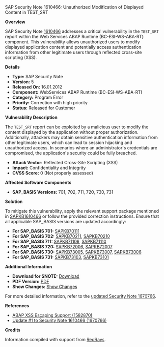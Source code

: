 SAP Security Note 1610466: Unauthorized Modification of Displayed Content in TEST_SRT

**Overview**
  
SAP Security Note [1610466](https://me.sap.com/servicessupport/knowledge/0001610466) addresses a critical vulnerability in the `TEST_SRT` report within the Web Services ABAP Runtime (BC-ESI-WS-ABA-RT) component. This vulnerability allows unauthorized users to modify displayed application content and potentially access authentication information from other legitimate users through reflected cross-site scripting (XSS).

**Details**

- **Type:** SAP Security Note
- **Version:** 5
- **Released On:** 16.01.2012
- **Component:** WebServices ABAP Runtime (BC-ESI-WS-ABA-RT)
- **Category:** Program Error
- **Priority:** Correction with high priority
- **Status:** Released for Customer

**Vulnerability Description**

The `TEST_SRT` report can be exploited by a malicious user to modify the content displayed by the application without proper authorization. Additionally, attackers may obtain sensitive authentication information from other legitimate users, which can lead to session hijacking and unauthorized access. In scenarios where an administrator's credentials are compromised, the application's security could be fully breached.

- **Attack Vector:** Reflected Cross-Site Scripting (XSS)
- **Impact:** Confidentiality and Integrity
- **CVSS Score:** 0 (Not properly assessed)

**Affected Software Components**

- **SAP_BASIS Versions:** 701, 702, 711, 720, 730, 731

**Solution**

To mitigate this vulnerability, apply the relevant support package mentioned in [SAPKB1610466](https://me.sap.com/supportpackage/SAPKB1610466) or follow the provided correction instructions. Ensure that all applicable SAP_BASIS versions are updated accordingly:

- **For SAP_BASIS 701:** [SAPKB70111](https://me.sap.com/supportpackage/SAPKB70111)
- **For SAP_BASIS 702:** [SAPKB70211](https://me.sap.com/supportpackage/SAPKB70211), [SAPKB70210](https://me.sap.com/supportpackage/SAPKB70210)
- **For SAP_BASIS 711:** [SAPKB71108](https://me.sap.com/supportpackage/SAPKB71108), [SAPKB71110](https://me.sap.com/supportpackage/SAPKB71110)
- **For SAP_BASIS 720:** [SAPKB72006](https://me.sap.com/supportpackage/SAPKB72006), [SAPKB72007](https://me.sap.com/supportpackage/SAPKB72007)
- **For SAP_BASIS 730:** [SAPKB73005](https://me.sap.com/supportpackage/SAPKB73005), [SAPKB73007](https://me.sap.com/supportpackage/SAPKB73007), [SAPKB73006](https://me.sap.com/supportpackage/SAPKB73006)
- **For SAP_BASIS 731:** [SAPKB73103](https://me.sap.com/supportpackage/SAPKB73103), [SAPKB73101](https://me.sap.com/supportpackage/SAPKB73101)

**Additional Information**

- **Download for SNOTE:** [Download](https://notesdownloads.sap.com/note/0040000009564152017)
- **PDF Version:** [PDF](https://me.sap.com/sap/support/sfm/notes/print/0001610466?language=en-US&token=F6F711BDB1FCB0DCB69460D9914AB927)
- **Show Changes:** [Show Changes](https://me.sap.com/notesLatestChanges/0001610466/E/diff)

For more detailed information, refer to the [updated Security Note 1670766](https://me.sap.com/notes/1670766).

**References**

- [ABAP XSS Escaping Support (1582870)](https://me.sap.com/notes/1582870)
- [Update #1 to Security Note 1610466 (1670766)](https://me.sap.com/notes/1670766)

**Credits**

Information compiled with support from [RedRays](https://redrays.io).